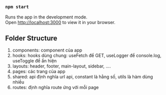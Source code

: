 ### `npm start`

Runs the app in the development mode.\
Open [http://localhost:3000](http://localhost:3000) to view it in your browser.

## Folder Structure

1. components: component của app
2. hooks: hooks dùng chung: useFetch để GET, useLogger để console.log, useToggle để ẩn hiện
3. layouts: header, footer, main-layout, sidebar, ....
4. pages: các trang của app
5. shared: api định nghĩa url api, constant là hằng số, utils là hàm dùng nhiều
6. routes: định nghĩa route ứng với mỗi page